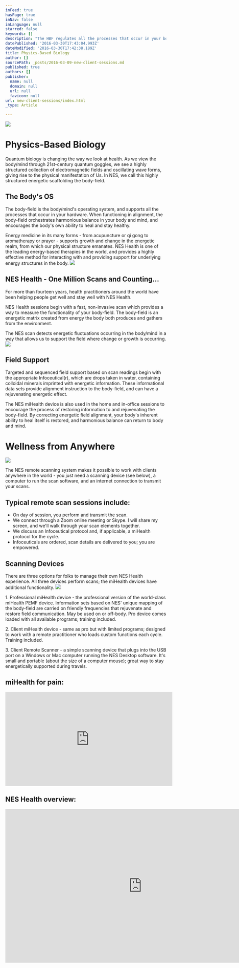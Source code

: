 ```yaml
---
inFeed: true
hasPage: true
inNav: false
inLanguage: null
starred: false
keywords: []
description: "The HBF regulates all the processes that occur in your body, and can be\_damaged by all\_manner of trauma, stress, toxins, injury, infections, and\_radiation exposure. When functioning correctly, the Human body-field\_orchestrates harmonious balance\_in your body and mind, and encourages the\_body’s own ability to heal and stay\_healthy. When distortions in this\_energetic field occur, the information\_pathways break down, the mind and\_body become tired, and health becomes\_compromised."
datePublished: '2016-03-30T17:43:04.993Z'
dateModified: '2016-03-30T17:42:38.189Z'
title: Physics-Based Biology
author: []
sourcePath: _posts/2016-03-09-new-client-sessions.md
published: true
authors: []
publisher:
  name: null
  domain: null
  url: null
  favicon: null
url: new-client-sessions/index.html
_type: Article

---
```

![](https://the-grid-user-content.s3-us-west-2.amazonaws.com/113dd024-8451-4878-9152-f2d7f4ddc644.jpg)

# Physics-Based Biology

Quantum biology is changing the way we look at health. As we view the body/mind through 21st-century quantum goggles, we see a highly structured collection of electromagnetic fields and oscillating wave forms, giving rise to the physical manifestation of Us. In NES, we call this highly structured energetic scaffolding the body-field.

## The Body's OS

The body-field is the body/mind's operating system, and supports all the processes that occur in your hardware. When functioning in alignment, the body-field orchestrates harmonious balance in your body and mind, and encourages the body's own ability to heal and stay healthy.

Energy medicine in its many forms - from acupuncture or qi gong to aromatherapy or prayer - supports growth and change in the energetic realm, from which our physical structure emanates. NES Health is one of the leading energy-based therapies in the world, and  provides a highly effective method for interacting with and providing support for underlying energy structures in the body.
![](https://s3-us-west-2.amazonaws.com/the-grid-img/p/233c441b0dded7046f82d8107253716bb88deb47.jpg)

## NES Health - One Million Scans and Counting...

For more than fourteen
years, health practitioners around the world have been helping people get well
and stay well with NES Health.  

NES Health sessions
begin with a fast, non-invasive scan which provides a way to measure the
functionality of your body-field. The body-field is an energetic matrix created from energy the body both produces and gathers from the
environment.

The NES scan detects
energetic fluctuations occurring in the body/mind in a way that allows us to
support the field where change or growth is occurring.
![](https://the-grid-user-content.s3-us-west-2.amazonaws.com/32d40b7e-046b-4a53-81b6-0b0185189881.jpg)

## Field Support

Targeted and sequenced
field support based on scan readings begin with the appropriate Infoceutical(r),
which are drops taken in water, containing colloidal minerals
imprinted with  energetic information. These informational data sets provide alignment
instruction to the body-field, and can have a rejuvenating energetic effect.

The NES miHealth device is also used in the home and in-office sessions to encourage the process of  restoring information to and rejuvenating the body-field. By correcting energetic field alignment, your body's inherent ability to heal itself is restored, and harmonious balance can return to body and mind.

# Wellness from Anywhere
![](https://s3-us-west-2.amazonaws.com/the-grid-img/p/f2372c4e2c1078fb38f55c037c4ccc0827fb4052.jpg)

The NES remote scanning system makes it possible to work with clients anywhere in the world - you just need a scanning device (see below), a computer to run the scan software,  and an internet connection to transmit your scans.

## Typical remote scan sessions include:

* On day of session, you perform and transmit the scan.
* We connect through a Zoom online meeting or Skype. I will share my screen, and we'll walk through your scan elements together.
* We discuss an Infoceutical protocol and, if applicable, a miHealth protocol for the cycle.
* Infoceuticals are ordered, scan details are delivered to you; you are empowered.

## Scanning Devices

There are three options for folks to manage their own NES Health experience. All three devices perform scans; the miHealth devices have additional functionality.
![](https://s3-us-west-2.amazonaws.com/the-grid-img/p/75e96e4111ca2b1155563cd90058511fe93522f5.jpg)

1\. Professional miHealth device - the professional version of the world-class miHealth PEMF device. Information sets based on NES' unique mapping of the body-field are carried on friendly frequencies that rejuvenate and restore field communication. May be used on or off-body. Pro device comes loaded with all available programs; training included.

2\. Client miHealth device - same as pro but with limited programs; designed to work with a remote practitioner who loads custom functions each cycle. Training included.

3\. Client Remote Scanner - a simple scanning device that plugs into the USB port on a Windows or Mac computer running the NES Desktop software. It's small and portable (about the size of a computer mouse); great way to stay energetically supported during travels.

## miHealth for pain:

<iframe width="523" height="294" src="https://www.youtube.com/embed/pHhFVLVimdk" frameborder="0" allowfullscreen="" style=""></iframe>

## NES Health overview:

<iframe width="854" height="480" src="https://www.youtube.com/embed/gM6dRCpV0fI" frameborder="0" allowfullscreen="" style=""></iframe>
